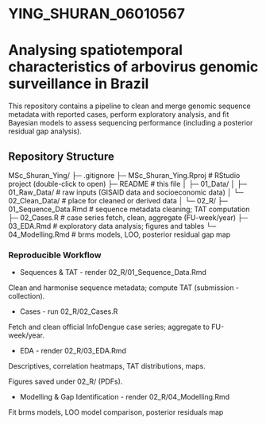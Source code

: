 # YING_SHURAN_06010567
#  Analysing spatiotemporal characteristics of arbovirus genomic surveillance in Brazil

This repository contains a pipeline to clean and merge genomic sequence metadata with reported cases, perform exploratory analysis, and fit Bayesian models to assess sequencing performance (including a posterior residual gap analysis).

## Repository Structure

MSc_Shuran_Ying/
├─ .gitignore
├─ MSc_Shuran_Ying.Rproj # RStudio project (double-click to open)
├─ README # this file
│
├─ 01_Data/
│ ├─ 01_Raw_Data/ # raw inputs (GISAID data and socioeconomic data)
│ └─ 02_Clean_Data/ # place for cleaned or derived data
│
└─ 02_R/
├─ 01_Sequence_Data.Rmd # sequence metadata cleaning; TAT computation
├─ 02_Cases.R # case series fetch, clean, aggregate (FU-week/year)
├─ 03_EDA.Rmd # exploratory data analysis; figures and tables
└─ 04_Modelling.Rmd # brms models, LOO, posterior residual gap map

### Reproducible Workflow

- Sequences & TAT - render 02_R/01_Sequence_Data.Rmd

Clean and harmonise sequence metadata; compute TAT (submission - collection).

- Cases - run 02_R/02_Cases.R

Fetch and clean official InfoDengue case series; aggregate to FU-week/year.

- EDA - render 02_R/03_EDA.Rmd

Descriptives, correlation heatmaps, TAT distributions, maps.

Figures saved under 02_R/ (PDFs).

- Modelling & Gap Identification - render 02_R/04_Modelling.Rmd

Fit brms models, LOO model comparison, posterior residuals map
